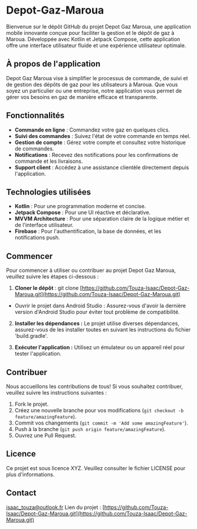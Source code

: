 # Depot-Gaz-Maroua

Bienvenue sur le dépôt GitHub du projet Depot Gaz Maroua, une application mobile innovante conçue pour faciliter la gestion et le dépôt de gaz à Maroua. Développée avec Kotlin et Jetpack Compose, cette application offre une interface utilisateur fluide et une expérience utilisateur optimale.

## À propos de l'application

Depot Gaz Maroua vise à simplifier le processus de commande, de suivi et de gestion des dépôts de gaz pour les utilisateurs à Maroua. Que vous soyez un particulier ou une entreprise, notre application vous permet de gérer vos besoins en gaz de manière efficace et transparente.

## Fonctionnalités

- **Commande en ligne** : Commandez votre gaz en quelques clics.
- **Suivi des commandes** : Suivez l'état de votre commande en temps réel.
- **Gestion de compte** : Gérez votre compte et consultez votre historique de commandes.
- **Notifications** : Recevez des notifications pour les confirmations de commande et les livraisons.
- **Support client** : Accédez à une assistance clientèle directement depuis l'application.

## Technologies utilisées

- **Kotlin** : Pour une programmation moderne et concise.
- **Jetpack Compose** : Pour une UI réactive et déclarative.
- **MVVM Architecture** : Pour une séparation claire de la logique métier et de l'interface utilisateur.
- **Firebase** : Pour l'authentification, la base de données, et les notifications push.

## Commencer

Pour commencer à utiliser ou contribuer au projet Depot Gaz Maroua, veuillez suivre les étapes ci-dessous :

1. **Cloner le dépôt** :
   git clone [https://github.com/Touza-Isaac/Depot-Gaz-Maroua.git](https://github.com/Touza-Isaac/Depot-Gaz-Maroua.git)

- Ouvrir le projet dans Android Studio :
Assurez-vous d'avoir la dernière version d'Android Studio pour éviter tout problème de compatibilité.

2.  **Installer les dépendances :**
Le projet utilise diverses dépendances, assurez-vous de les installer toutes en suivant les instructions du fichier 'build.gradle'.

3. **Exécuter l'application :**
Utilisez un émulateur ou un appareil réel pour tester l'application.

## Contribuer
Nous accueillons les contributions de tous! Si vous souhaitez contribuer, veuillez suivre les instructions suivantes :

1. Fork le projet.
2. Créez une nouvelle branche pour vos modifications (`git checkout -b feature/amazingFeature`).
3. Commit vos changements (`git commit -m 'Add some amazingFeature'`).
4. Push à la branche (`git push origin feature/amazingFeature`).
5. Ouvrez une Pull Request.

## Licence
Ce projet est sous licence XYZ. Veuillez consulter le fichier LICENSE pour plus d'informations.

## Contact
isaac_touza@outlook.fr
Lien du projet : [https://github.com/Touza-Isaac/Depot-Gaz-Maroua.git](https://github.com/Touza-Isaac/Depot-Gaz-Maroua.git)
```

